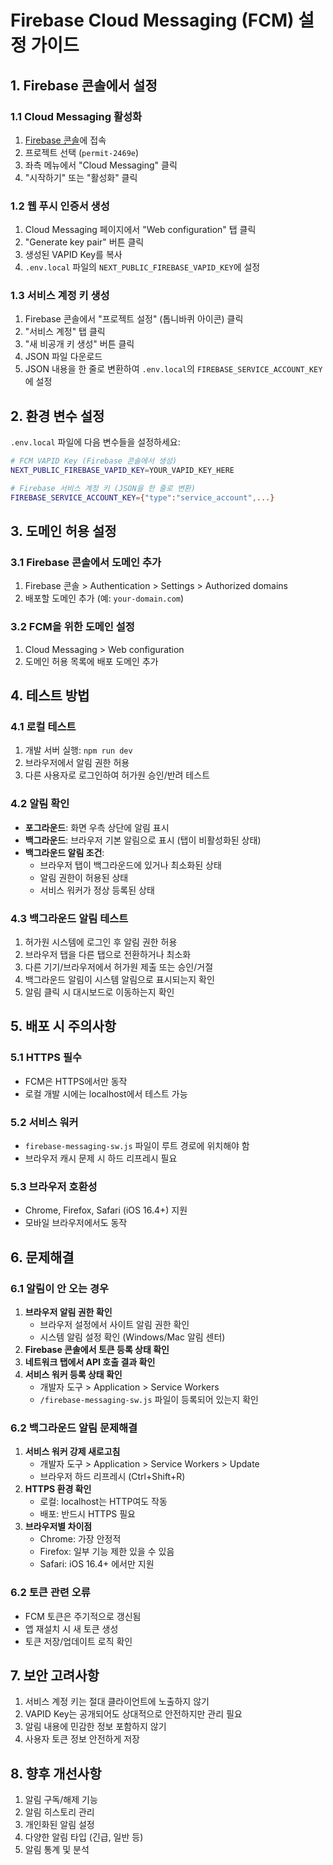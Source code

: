 # Firebase Cloud Messaging (FCM) 설정 가이드

## 1. Firebase 콘솔에서 설정

### 1.1 Cloud Messaging 활성화
1. [Firebase 콘솔](https://console.firebase.google.com/)에 접속
2. 프로젝트 선택 (`permit-2469e`)
3. 좌측 메뉴에서 "Cloud Messaging" 클릭
4. "시작하기" 또는 "활성화" 클릭

### 1.2 웹 푸시 인증서 생성
1. Cloud Messaging 페이지에서 "Web configuration" 탭 클릭
2. "Generate key pair" 버튼 클릭
3. 생성된 VAPID Key를 복사
4. `.env.local` 파일의 `NEXT_PUBLIC_FIREBASE_VAPID_KEY`에 설정

### 1.3 서비스 계정 키 생성
1. Firebase 콘솔에서 "프로젝트 설정" (톱니바퀴 아이콘) 클릭
2. "서비스 계정" 탭 클릭
3. "새 비공개 키 생성" 버튼 클릭
4. JSON 파일 다운로드
5. JSON 내용을 한 줄로 변환하여 `.env.local`의 `FIREBASE_SERVICE_ACCOUNT_KEY`에 설정

## 2. 환경 변수 설정

`.env.local` 파일에 다음 변수들을 설정하세요:

```bash
# FCM VAPID Key (Firebase 콘솔에서 생성)
NEXT_PUBLIC_FIREBASE_VAPID_KEY=YOUR_VAPID_KEY_HERE

# Firebase 서비스 계정 키 (JSON을 한 줄로 변환)
FIREBASE_SERVICE_ACCOUNT_KEY={"type":"service_account",...}
```

## 3. 도메인 허용 설정

### 3.1 Firebase 콘솔에서 도메인 추가
1. Firebase 콘솔 > Authentication > Settings > Authorized domains
2. 배포할 도메인 추가 (예: `your-domain.com`)

### 3.2 FCM을 위한 도메인 설정
1. Cloud Messaging > Web configuration
2. 도메인 허용 목록에 배포 도메인 추가

## 4. 테스트 방법

### 4.1 로컬 테스트
1. 개발 서버 실행: `npm run dev`
2. 브라우저에서 알림 권한 허용
3. 다른 사용자로 로그인하여 허가원 승인/반려 테스트

### 4.2 알림 확인
- **포그라운드**: 화면 우측 상단에 알림 표시
- **백그라운드**: 브라우저 기본 알림으로 표시 (탭이 비활성화된 상태)
- **백그라운드 알림 조건**:
  - 브라우저 탭이 백그라운드에 있거나 최소화된 상태
  - 알림 권한이 허용된 상태
  - 서비스 워커가 정상 등록된 상태

### 4.3 백그라운드 알림 테스트
1. 허가원 시스템에 로그인 후 알림 권한 허용
2. 브라우저 탭을 다른 탭으로 전환하거나 최소화
3. 다른 기기/브라우저에서 허가원 제출 또는 승인/거절
4. 백그라운드 알림이 시스템 알림으로 표시되는지 확인
5. 알림 클릭 시 대시보드로 이동하는지 확인

## 5. 배포 시 주의사항

### 5.1 HTTPS 필수
- FCM은 HTTPS에서만 동작
- 로컬 개발 시에는 localhost에서 테스트 가능

### 5.2 서비스 워커
- `firebase-messaging-sw.js` 파일이 루트 경로에 위치해야 함
- 브라우저 캐시 문제 시 하드 리프레시 필요

### 5.3 브라우저 호환성
- Chrome, Firefox, Safari (iOS 16.4+) 지원
- 모바일 브라우저에서도 동작

## 6. 문제해결

### 6.1 알림이 안 오는 경우
1. **브라우저 알림 권한 확인**
   - 브라우저 설정에서 사이트 알림 권한 확인
   - 시스템 알림 설정 확인 (Windows/Mac 알림 센터)
2. **Firebase 콘솔에서 토큰 등록 상태 확인**
3. **네트워크 탭에서 API 호출 결과 확인**
4. **서비스 워커 등록 상태 확인**
   - 개발자 도구 > Application > Service Workers
   - `/firebase-messaging-sw.js` 파일이 등록되어 있는지 확인

### 6.2 백그라운드 알림 문제해결
1. **서비스 워커 강제 새로고침**
   - 개발자 도구 > Application > Service Workers > Update
   - 브라우저 하드 리프레시 (Ctrl+Shift+R)
2. **HTTPS 환경 확인**
   - 로컬: localhost는 HTTP여도 작동
   - 배포: 반드시 HTTPS 필요
3. **브라우저별 차이점**
   - Chrome: 가장 안정적
   - Firefox: 일부 기능 제한 있을 수 있음
   - Safari: iOS 16.4+ 에서만 지원

### 6.2 토큰 관련 오류
- FCM 토큰은 주기적으로 갱신됨
- 앱 재설치 시 새 토큰 생성
- 토큰 저장/업데이트 로직 확인

## 7. 보안 고려사항

1. 서비스 계정 키는 절대 클라이언트에 노출하지 않기
2. VAPID Key는 공개되어도 상대적으로 안전하지만 관리 필요
3. 알림 내용에 민감한 정보 포함하지 않기
4. 사용자 토큰 정보 안전하게 저장

## 8. 향후 개선사항

1. 알림 구독/해제 기능
2. 알림 히스토리 관리
3. 개인화된 알림 설정
4. 다양한 알림 타입 (긴급, 일반 등)
5. 알림 통계 및 분석
